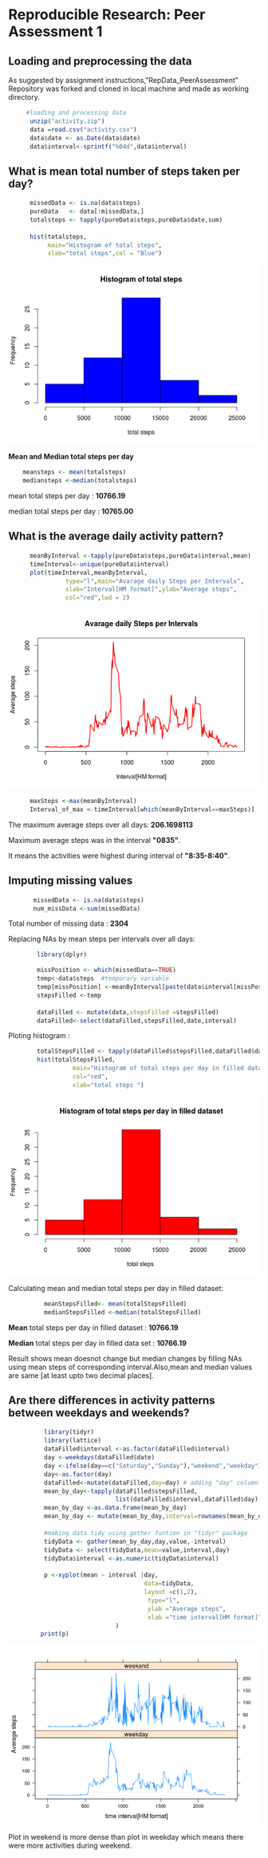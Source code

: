 # Reproducible Research: Peer Assessment 1


## Loading and preprocessing the data
As suggested by assignment instructions,"RepData_PeerAssessment" Repository was forked and cloned in local machine and made as working directory.


```r
     #loading and processing data 
      unzip("activity.zip")
      data =read.csv("activity.csv")
      data$date <- as.Date(data$date)
      data$interval<-sprintf("%04d",data$interval)
```


## What is mean total number of steps taken per day?


```r
      missedData <- is.na(data$steps)
      pureData   <- data[!missedData,]
      totalsteps <- tapply(pureData$steps,pureData$date,sum)
      
      hist(totalsteps,
           main="Histogram of total steps",
           xlab="total steps",col = "Blue")
```

![](figure/unnamed-chunk-2-1.png) 

 **Mean and Median total steps per day**

```r
    meansteps <- mean(totalsteps)
    mediansteps <-median(totalsteps)
```

mean total steps per day : **10766.19** 

median total steps per day : **10765.00**


## What is the average daily activity pattern?


```r
      meanByInterval <-tapply(pureData$steps,pureData$interval,mean)
      timeInterval<-unique(pureData$interval)                                        
      plot(timeInterval,meanByInterval,
                type="l",main="Avarage daily Steps per Intervals",
                xlab="Interval[HM format]",ylab="Average steps",
                col="red",lwd = 2)
```

![](figure/unnamed-chunk-4-1.png) 

```r
      maxSteps <-max(meanByInterval)
      Interval_of_max <-timeInterval[which(meanByInterval==maxSteps)]
```

The maximum average steps over all days: **206.1698113** 

Maximum average steps was in the interval **"0835"**.

It means the activities  were highest during interval of **"8:35-8:40"**.



## Imputing missing values


```r
       missedData <- is.na(data$steps)
       num_missData <-sum(missedData)
```

Total number of missing data : **2304** 

Replacing NAs by mean steps per intervals over all days:


```r
        library(dplyr)
```


```r
        missPosition <- which(missedData==TRUE)
        temp<-data$steps  #temporary variable
        temp[missPosition] <-meanByInterval[paste(data$interval[missPosition], "", sep = "")]
        stepsFilled <-temp
        
        dataFilled <- mutate(data,stepsFilled =stepsFilled)
        dataFilled<-select(dataFilled,stepsFilled,date,interval)
```

Ploting histogram :

```r
        totalStepsFilled <- tapply(dataFilled$stepsFilled,dataFilled$date,sum)
        hist(totalStepsFilled,
                  main="Histogram of total steps per day in filled dataset",
                  col="red",
                  xlab="total steps ")
```

![](figure/unnamed-chunk-8-1.png) 

Calculating mean and median total steps per day in filled dataset:


```r
          meanStepsFilled<- mean(totalStepsFilled)
          medianStepsFilled <-median(totalStepsFilled)
```

**Mean** total steps per day in filled dataset : **10766.19**

**Median** total steps per day in filled data set : **10766.19**

Result shows  mean doesnot change but median changes by filling NAs using mean steps of corresponding interval.Also,mean and median values are same [at least upto two decimal places].


## Are there differences in activity patterns between weekdays and weekends?


```r
          library(tidyr)
          library(lattice)
          dataFilled$interval <-as.factor(dataFilled$interval)
          day <-weekdays(dataFilled$date)
          day <-ifelse(day==c("Saturday","Sunday"),"weekend","weekday")
          day<-as.factor(day)
          dataFilled<-mutate(dataFilled,day=day) # adding "day" column in dataFilled
          mean_by_day<-tapply(dataFilled$stepsFilled,
                              list(dataFilled$interval,dataFilled$day),mean)
          mean_by_day <-as.data.frame(mean_by_day) 
          mean_by_day <- mutate(mean_by_day,interval=rownames(mean_by_day))

          #making data tidy using gather funtion in "tidyr" package 
          tidyData <- gather(mean_by_day,day,value,-interval)
          tidyData <- select(tidyData,mean=value,interval,day)
          tidyData$interval <-as.numeric(tidyData$interval)

          p <-xyplot(mean ~ interval |day,
                                      data=tidyData,
                                      layout =c(1,2),
                                       type="l",
                                       ylab ="Average steps",
                                       xlab ="time interval[HM format]"
                              )
         print(p)
```

![](figure/unnamed-chunk-10-1.png) 

Plot in  weekend is more dense than plot  in weekday which means there were more activities 
during weekend.




